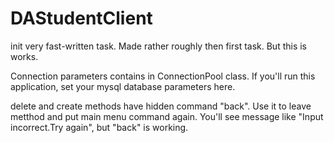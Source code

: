 # DAStudentClient
init
very fast-written task. Made rather roughly then first task. But this is works.

Connection parameters contains in ConnectionPool class. If you'll run this application, set your mysql database parameters here.

delete and create methods have hidden command "back". Use it to leave metthod and put main menu command again. You'll see message like "Input incorrect.Try again",
but "back" is working.
